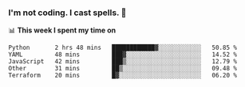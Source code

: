 ### I'm not coding. I cast spells. 🎩

📊 **This week I spent my time on**
<!--START_SECTION:waka-->
```text
Python       2 hrs 48 mins   ████████████▓░░░░░░░░░░░░   50.85 % 
YAML         48 mins         ███▓░░░░░░░░░░░░░░░░░░░░░   14.52 % 
JavaScript   42 mins         ███▒░░░░░░░░░░░░░░░░░░░░░   12.79 % 
Other        31 mins         ██▒░░░░░░░░░░░░░░░░░░░░░░   09.48 % 
Terraform    20 mins         █▓░░░░░░░░░░░░░░░░░░░░░░░   06.20 % 
```
<!--END_SECTION:waka-->
